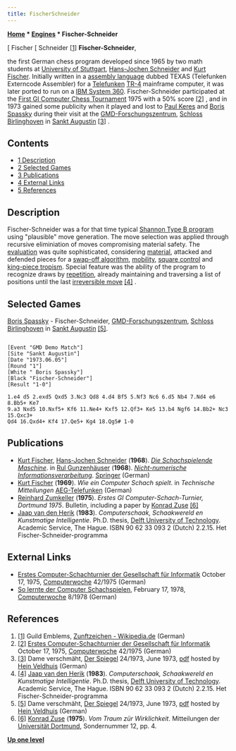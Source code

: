 ```yaml
---
title: FischerSchneider
---
```

**[Home](Home "Home") * [Engines](Engines "Engines") * Fischer-Schneider**

\[ Fischer
\[ Schneider <a id="cite-note-1" href="#cite-ref-1">[1]</a>
**Fischer-Schneider**,

the first German chess program developed since 1965 by two math students at [University of Stuttgart](https://en.wikipedia.org/wiki/University_of_Stuttgart), [Hans-Jochen Schneider](Hans-Jochen_Schneider "Hans-Jochen Schneider") and [Kurt Fischer](Kurt_Fischer "Kurt Fischer"). Initially written in a [assembly language](Assembly "Assembly") dubbed TEXAS (Telefunken Externcode Assembler) for a [Telefunken](https://en.wikipedia.org/wiki/Telefunken) [TR-4](TR-4 "TR-4") mainframe computer, it was later ported to run on a [IBM System 360](IBM_360 "IBM 360"). Fischer-Schneider participated at the [First GI Computer Chess Tournament](First_GI_Computer_Chess_Tournament "First GI Computer Chess Tournament") 1975 with a 50% score <a id="cite-note-2" href="#cite-ref-2">[2]</a> , and in 1973 gained some publicity when it played and lost to [Paul Keres](https://en.wikipedia.org/wiki/Paul_Keres) and [Boris Spassky](https://en.wikipedia.org/wiki/Boris_Spassky) during their visit at the [GMD-Forschungszentrum](https://de.wikipedia.org/wiki/GMD-Forschungszentrum_Informationstechnik), [Schloss Birlinghoven](https://de.wikipedia.org/wiki/Schloss_Birlinghoven) in [Sankt Augustin](https://en.wikipedia.org/wiki/Sankt_Augustin) <a id="cite-note-3" href="#cite-ref-3">[3]</a> .

## Contents

- [1 Description](#description)
- [2 Selected Games](#selected-games)
- [3 Publications](#publications)
- [4 External Links](#external-links)
- [5 References](#references)

## Description

Fischer-Schneider was a for that time typical [Shannon Type B program](Type_B_Strategy "Type B Strategy") using "plausible" move generation. The move selection was applied through recursive eliminiation of moves compromising material safety. The [evaluation](Evaluation "Evaluation") was quite sophisticated, considering [material](Material "Material"), attacked and defended pieces for a [swap-off algorithm](SOMA#Swapoff "SOMA"), [mobility](Mobility "Mobility"), [square control](Square_Control "Square Control") and [king-piece tropism](King_Safety#KingTropism "King Safety"). Special feature was the ability of the program to recognize draws by [repetition](Repetitions "Repetitions"), already maintaining and traversing a list of positions until the last [irreversible move](Irreversible_Moves "Irreversible Moves") <a id="cite-note-4" href="#cite-ref-4">[4]</a> .

## Selected Games

[Boris Spassky](https://en.wikipedia.org/wiki/Boris_Spassky) - Fischer-Schneider, [GMD-Forschungszentrum](https://de.wikipedia.org/wiki/GMD-Forschungszentrum_Informationstechnik), [Schloss Birlinghoven](https://de.wikipedia.org/wiki/Schloss_Birlinghoven) in [Sankt Augustin](https://en.wikipedia.org/wiki/Sankt_Augustin) <a id="cite-note-5" href="#cite-ref-5">[5]</a>.

```

[Event "GMD Demo Match"]
[Site "Sankt Augustin"]
[Date "1973.06.05"]
[Round "1"]
[White " Boris Spassky"]
[Black "Fischer-Schneider"]
[Result "1-0"]

1.e4 d5 2.exd5 Qxd5 3.Nc3 Qd8 4.d4 Bf5 5.Nf3 Nc6 6.d5 Nb4 7.Nd4 e6 8.Bb5+ Ke7 
9.a3 Nxd5 10.Nxf5+ Kf6 11.Ne4+ Kxf5 12.Qf3+ Ke5 13.b4 Ngf6 14.Bb2+ Nc3 15.Qxc3+ 
Qd4 16.Qxd4+ Kf4 17.Qe5+ Kg4 18.Qg5# 1-0

```

## Publications

- [Kurt Fischer](Kurt_Fischer "Kurt Fischer"), [Hans-Jochen Schneider](Hans-Jochen_Schneider "Hans-Jochen Schneider") (**1968**). *[Die Schachspielende Maschine](http://link.springer.com/chapter/10.1007%2F978-3-7091-8202-4_6)*. in [Rul Gunzenhäuser](http://de.wikipedia.org/wiki/Rul_Gunzenh%C3%A4user) (**1968**). *[Nicht-numerische Informationsverarbeitung](http://link.springer.com/book/10.1007/978-3-7091-8202-4/page/1)*. [Springer](https://en.wikipedia.org/wiki/Springer_Publishing) (German)
- [Kurt Fischer](Kurt_Fischer "Kurt Fischer") (**1969**). *Wie ein Computer Schach spielt*. in *Technische Mitteilungen* [AEG-Telefunken](https://en.wikipedia.org/wiki/AEG) (German)
- [Reinhard Zumkeller](Mathematician#Zumkeller "Mathematician") (**1975**). *Erstes GI Computer-Schach-Turnier, Dortmund 1975*. Bulletin, including a paper by [Konrad Zuse](Konrad_Zuse "Konrad Zuse") <a id="cite-note-6" href="#cite-ref-6">[6]</a>
- [Jaap van den Herik](Jaap_van_den_Herik "Jaap van den Herik") (**1983**). *Computerschaak, Schaakwereld en Kunstmatige Intelligentie*. Ph.D. thesis, [Delft University of Technology](Delft_University_of_Technology "Delft University of Technology"). Academic Service, The Hague. ISBN 90 62 33 093 2 (Dutch) 2.2.15. Het Fischer-Schneider-programma

## External Links

- [Erstes Computer-Schachturnier der Gesellschaft für Informatik](http://www.computerwoche.de/a/computer-logik-im-koeniglichen-spiel,1205123) October 17, 1975, [Computerwoche](Computerworld#Woche "Computerworld") 42/1975 (German)
- [So lernte der Computer Schachspielen](https://www.computerwoche.de/a/so-lernte-der-computer-schachspielen,1195039), February 17, 1978, [Computerwoche](Computerworld#Woche "Computerworld") 8/1978 (German)

## References

1. <a id="cite-ref-1" href="#cite-note-1">[1]</a> Guild Emblems, [Zunftzeichen - Wikipedia.de](https://de.wikipedia.org/wiki/Zunftzeichen) (German)
1. <a id="cite-ref-2" href="#cite-note-2">[2]</a> [Erstes Computer-Schachturnier der Gesellschaft für Informatik](http://www.computerwoche.de/a/computer-logik-im-koeniglichen-spiel,1205123) October 17, 1975, [Computerwoche](Computerworld#Woche "Computerworld") 42/1975 (German)
1. <a id="cite-ref-3" href="#cite-note-3">[3]</a> Dame verschmäht, [Der Spiegel](https://en.wikipedia.org/wiki/Der_Spiegel) 24/1973, June 1973, [pdf](http://www.schaakcomputers.nl/hein_veldhuis/database/files/06-1973,%20Der%20Spiegel,%20Spasski%20spielt%20gegen%20einen%20Computer.pdf) hosted by [Hein Veldhuis](Hein_Veldhuis "Hein Veldhuis") (German)
1. <a id="cite-ref-4" href="#cite-note-4">[4]</a> [Jaap van den Herik](Jaap_van_den_Herik "Jaap van den Herik") (**1983**). *Computerschaak, Schaakwereld en Kunstmatige Intelligentie*. Ph.D. thesis, [Delft University of Technology](Delft_University_of_Technology "Delft University of Technology"). Academic Service, The Hague. ISBN 90 62 33 093 2 (Dutch) 2.2.15. Het Fischer-Schneider-programma
1. <a id="cite-ref-5" href="#cite-note-5">[5]</a> Dame verschmäht, [Der Spiegel](https://en.wikipedia.org/wiki/Der_Spiegel) 24/1973, June 1973, [pdf](http://www.schaakcomputers.nl/hein_veldhuis/database/files/06-1973,%20Der%20Spiegel,%20Spasski%20spielt%20gegen%20einen%20Computer.pdf) hosted by [Hein Veldhuis](Hein_Veldhuis "Hein Veldhuis") (German)
1. <a id="cite-ref-6" href="#cite-note-6">[6]</a> [Konrad Zuse](Konrad_Zuse "Konrad Zuse") (**1975**). *Vom Traum zür Wirklichkeit*. Mitteilungen der [Universität Dortmund](University_of_Dortmund "University of Dortmund"), Sondernummer 12, pp. 4.

**[Up one level](Engines "Engines")**

